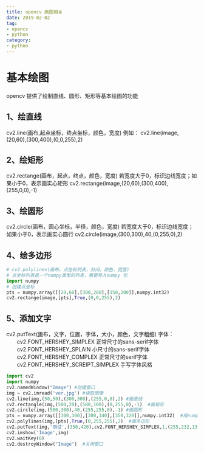 ```yaml
---
title: opencv 画图相关
date: 2019-02-02
tag:
- opencv
- python
category:
- python
---
```

#
# 基本绘图
opencv 提供了绘制直线、圆形、矩形等基本绘图的功能

## 1、绘直线
cv2.line(画布,起点坐标，终点坐标，颜色，宽度)
例如：
cv2.line(image,(20,60),(300,400),(0,0,255),2)
## 2、绘矩形
cv2.rectange(画布，起点，终点，颜色，宽度)
若宽度大于0，标识边线宽度；如果小于0，表示画实心矩形
cv2.rectange(image,(20,60),(300,400),(255,0,0),-1)
## 3、绘圆形
cv2.circle(画布，圆心坐标，半径，颜色，宽度)
若宽度大于0，标识边线宽度；如果小于0，表示画实心圆行
cv2.circle(image,(300,300),40,(0,255,0),2)
## 4、绘多边形
``` python
# cv2.polylines(画布，点坐标列表，封闭，颜色，宽度)
# 点坐标列表是一个numpy类型的列表，需要导入numpy 包
import numpy
# 创建点坐标
pts = numpy.array([[20,60],[300,280],[150,200]],numpy.int32)
cv2.rectange(image,[pts],True,(0,0,255),2)
```
## 5、添加文字
cv2.putText(画布，文字，位置，字体，大小，颜色，文字粗细)
字体：
　　cv2.FONT_HERSHEY_SIMPLEX  正常尺寸的sans-serif字体
　　cv2.FONT_HERSHEY_SPLAIN   小尺寸的sans-serif字体
　　cv2.FONT_HERSHEY_COMPLEX  正常尺寸的serif字体
　　cv2.FONT_HERSHEY_SCREIPT_SIMPLEX  手写字体风格
``` python
import cv2
import numpy
cv2.namedWindow("Image") #创建窗口
img = cv2.imread('ver.jpg') #读取图像
cv2.line(img,(50,50),(300,300),(255,0,0),2) #画直线
cv2.rectangle(img,(500,20),(580,100),(0,255,0),-1)  #画矩形
cv2.circle(img,(500,300),40,(255,255,0),-1) #画圆形
pts = numpy.array([[300,300],[300,340],[350,320]],numpy.int32)  #用numpy形成坐标列表
cv2.polylines(img,[pts],True,(0,255,255),2)  #画多边形
cv2.putText(img,'测试',(350,420),cv2.FONT_HERSHEY_SIMPLEX,1,(255,232,133),2)
cv2.imshow('Image',img)
cv2.waitKey(0)
cv2.destroyWindow("Image")  #关闭窗口
```